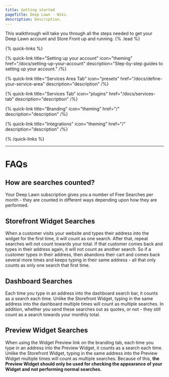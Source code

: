 ```yaml
---
title: Getting started
pageTitle: Deep Lawn - Wiki.
description: Description.
---
```


This walkthrough will take you through all the steps needed to get your Deep Lawn account and Store Front up and running. {% .lead %}

{% quick-links %}

{% quick-link title="Setting up your account" icon="theming" href="/docs/setting-up-your-account" description="Step-by-step guides to setting up your account." /%}

{% quick-link title="Services Area Tab" icon="presets" href="/docs/define-your-service-area" description="description" /%}

{% quick-link title="Services Tab" icon="plugins" href="/docs/services-tab" description="description" /%}

{% quick-link title="Branding" icon="theming" href="/" description="description" /%}

{% quick-link title="Integrations" icon="theming" href="/" description="description" /%}

{% /quick-links %}

---

# FAQs

## How are searches counted?

Your Deep Lawn subscription gives you a number of Free Searches per month - they are counted in different ways depending upon how they are performed. 


## Storefront Widget Searches

When a customer visits your website and types their address into the widget for the first time, it will count as one search. After that, repeat searches will not count towards your total. If that customer comes back and types in their address again, it will not count as another search. So if a customer types in their address, then abandons their cart and comes back several more times and keeps typing in their same address - all that only counts as only one search that first time.

## Dashboard Searches

Each time you type in an address into the dashboard search bar, it counts as a search each time. Unlike the Storefront Widget, typing in the same address into the dashboard multiple times will count as multiple searches. In addition, whether you send these searches out as quotes, or not - they still count as a search towards your monthly total.

## Preview Widget Searches

When using the Widget Preview link on the branding tab, each time you type in an address into the Preview Widget, it counts as a search each time. Unlike the Storefront Widget, typing in the same address into the Preview Widget multiple times will count as multiple searches. Because of this, **the Preview Widget should only be used for checking the appearance of your Widget and not performing normal searches.**
